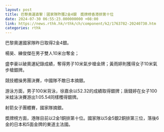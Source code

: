 ```yaml
---
layout: post
title: 巴黎奧運直擊｜國家隊昨獲2金4銀　奬牌榜香港排第十位
date: 2024-07-30 06:55:23.000000000 +08:00
link: https://news.rthk.hk/rthk/ch/component/k2/1763782-20240730.htm
categories: rthk
---
```


巴黎奧運國家隊昨日取得2金4銀。

楊昊、練俊傑在男子雙人10米台奪金；

盛李豪以破奧運紀錄成績，奪得男子10米氣步槍金牌；黃雨婷則獲得女子10米氣步槍銀牌。

競技體操男團決賽，中國隊不敵日本摘銀。

游泳方面，男子100米背泳，徐嘉余以52.32的成績取得銀牌；唐錢婷在女子100米蛙泳決賽游出1:05.54同樣穫得銀牌。

射箭女子團體賽，國家隊摘銀。

奬牌榜方面，港隊目前以2金1銅排第十位。國家隊以5金5銀2銅排第三位，落後6金的日本和5面金牌的東道主法國。
